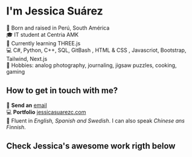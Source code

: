 # I'm Jessica Suárez

👩 Born and raised in Perú, South América  
🎓 IT student at Centria AMK  
🚀 Currently learning THREE.js  
💻 C#,  Python, C++, SQL, GitBash , HTML & CSS , Javascriot, Bootstrap, Tailwind, Next.js  
💬 Hobbies: analog photography, journaling, jigsaw puzzles, cooking, gaming  

## How to get in touch with me?

📧 **Send an** [email](mailto:suarez.jessica1992@gmail.com)  
💻 **Portfolio** [jessicasuarezc.com](http://jessicasuarezc.com/)  
💬 Fluent in _English, Spanish and Swedish_. I can also speak _Chinese ans Finnish_.  

## Check Jessica's **awesome** work **rigth below**
